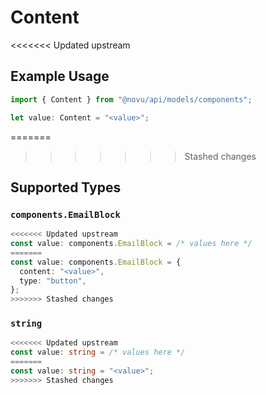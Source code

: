 # Content

<<<<<<< Updated upstream
## Example Usage

```typescript
import { Content } from "@novu/api/models/components";

let value: Content = "<value>";
```
=======
>>>>>>> Stashed changes

## Supported Types

### `components.EmailBlock`

```typescript
<<<<<<< Updated upstream
const value: components.EmailBlock = /* values here */
=======
const value: components.EmailBlock = {
  content: "<value>",
  type: "button",
};
>>>>>>> Stashed changes
```

### `string`

```typescript
<<<<<<< Updated upstream
const value: string = /* values here */
=======
const value: string = "<value>";
>>>>>>> Stashed changes
```

